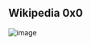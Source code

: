 ## Wikipedia 0x0

![image](https://github.com/Artickatz/Signal9-CTF-Writeup-s/assets/69086568/3b45a196-575e-4106-8dac-922ff503e478)
